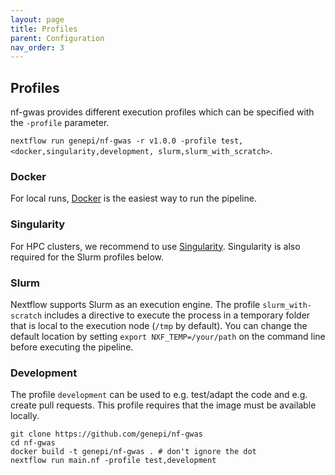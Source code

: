 ```yaml
---
layout: page
title: Profiles
parent: Configuration
nav_order: 3
---
```


## Profiles

nf-gwas provides different execution profiles which can be specified with the `-profile` parameter.

`nextflow run genepi/nf-gwas -r v1.0.0 -profile test, <docker,singularity,development, slurm,slurm_with_scratch>`.

### Docker
For local runs, [Docker](https://docs.docker.com/get-docker/) is the easiest way to run the pipeline.

### Singularity
For HPC clusters, we recommend to use [Singularity](https://sylabs.io/). Singularity is also required for the Slurm profiles below.

### Slurm
Nextflow supports Slurm as an execution engine. The profile `slurm_with-scratch` includes a directive to execute the process in a temporary folder that is local to the execution node (`/tmp` by default). You can change the default location by setting `export NXF_TEMP=/your/path` on the command line before executing the pipeline.   

### Development
The profile `development` can be used to e.g. test/adapt the code and e.g. create pull requests. This profile requires that the image must be available locally.

```
git clone https://github.com/genepi/nf-gwas
cd nf-gwas
docker build -t genepi/nf-gwas . # don't ignore the dot
nextflow run main.nf -profile test,development
```
